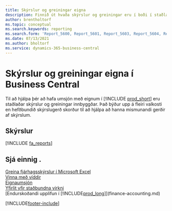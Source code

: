 ```yaml
---
title: Skýrslur og greiningar eigna
description: Finnið út hvaða skýrslur og greiningar eru í boði í staðlaðri útgáfu Business Central til að halda utan um eignir.
author: brentholtorf
ms.topic: conceptual
ms.search.keywords: reporting
ms.search.form: 'Report_5600, Report_5601, Report_5603, Report_5604, Report_5605, Report_5606, Report_5607, Report_5608, Report_5610'
ms.date: 07/13/2021
ms.author: bholtorf
ms.service: dynamics-365-business-central
---
```

# <a name="fixed-assets-reports-and-analytics-in-business-central"></a>Skýrslur og greiningar eigna í Business Central

Til að hjálpa þér að hafa umsjón með eignum í [!INCLUDE [prod_short](includes/prod_short.md)] eru staðlaðar skýrslur og greiningar innbyggðar. Það býður upp á fleiri valkosti en hefðbundið skýrslugerð skorður til að hjálpa að hanna mismunandi gerðir af skýrslum.  

## <a name="reports"></a>Skýrslur
[!INCLUDE [fa_reports](includes/fa-reports-include.md)]


## <a name="see-also"></a>Sjá einnig .

[Greina fjárhagsskýrslur í Microsoft Excel](finance-analyze-excel.md)  
[Vinna með víddir](finance-dimensions.md)  
[Eignaumsjón](fa-manage.md)  
[Yfirlit yfir staðbundna virkni](about-localization.md)  
[Endurskoðandi upplifun í [!INCLUDE[prod_long](includes/prod_long.md)]](finance-accounting.md)  


[!INCLUDE[footer-include](includes/footer-banner.md)]
